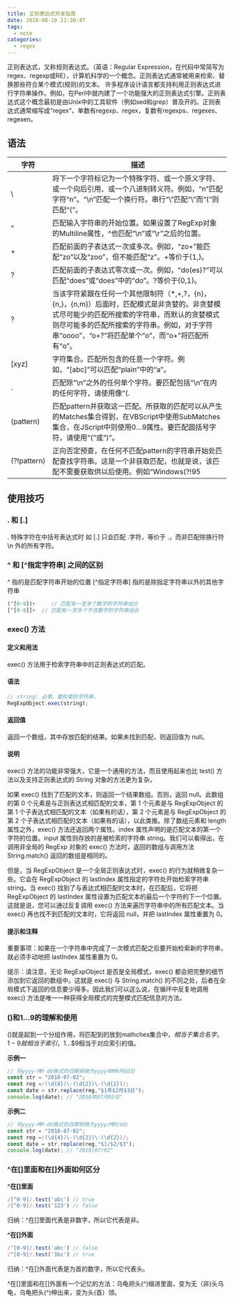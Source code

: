 ```yaml
---
title: 正则表达式开发指南
date: 2018-08-10 21:30:47
tags:
  - note
categories:
  - regex
---
```


正则表达式，又称规则表达式。（英语：Regular Expression，在代码中常简写为regex、regexp或RE），计算机科学的一个概念。正则表达式通常被用来检索、替换那些符合某个模式(规则)的文本。
许多程序设计语言都支持利用正则表达式进行字符串操作。例如，在Perl中就内建了一个功能强大的正则表达式引擎。正则表达式这个概念最初是由Unix中的工具软件（例如sed和grep）普及开的。正则表达式通常缩写成“regex”，单数有regexp、regex，复数有regexps、regexes、regexen。

## 语法

| 字符      | 描述       | 
| ------     | ------     | 
| \     | 将下一个字符标记为一个特殊字符、或一个原义字符、或一个向后引用、或一个八进制转义符。例如，“n”匹配字符“n”。“\n”匹配一个换行符。串行“\\”匹配“\”而“\(”则匹配“(”。 |
| ^     | 匹配输入字符串的开始位置。如果设置了RegExp对象的Multiline属性，^也匹配“\n”或“\r”之后的位置。 |
| +     | 匹配前面的子表达式一次或多次。例如，“zo+”能匹配“zo”以及“zoo”，但不能匹配“z”。+等价于{1,}。 |
| ?     | 匹配前面的子表达式零次或一次。例如，“do(es)?”可以匹配“does”或“does”中的“do”。?等价于{0,1}。 |
| ?     | 当该字符紧跟在任何一个其他限制符（*,+,?，{n}，{n,}，{n,m}）后面时，匹配模式是非贪婪的。非贪婪模式尽可能少的匹配所搜索的字符串，而默认的贪婪模式则尽可能多的匹配所搜索的字符串。例如，对于字符串“oooo”，“o+?”将匹配单个“o”，而“o+”将匹配所有“o”。 |
| [xyz]     | 字符集合。匹配所包含的任意一个字符。例如，“[abc]”可以匹配“plain”中的“a”。 |
| .     | 匹配除“\n”之外的任何单个字符。要匹配包括“\n”在内的任何字符，请使用像“(.|\n)”的模式。 |
| (pattern)   | 匹配pattern并获取这一匹配。所获取的匹配可以从产生的Matches集合得到，在VBScript中使用SubMatches集合，在JScript中则使用$0…$9属性。要匹配圆括号字符，请使用“\(”或“\)”。 |
| (?!pattern)   | 正向否定预查，在任何不匹配pattern的字符串开始处匹配查找字符串。这是一个非获取匹配，也就是说，该匹配不需要获取供以后使用。例如“Windows(?!95|98|NT|2000)”能匹配“Windows3.1”中的“Windows”，但不能匹配“Windows2000”中的“Windows”。预查不消耗字符，也就是说，在一个匹配发生后，在最后一次匹配之后立即开始下一次匹配的搜索，而不是从包含预查的字符之后开始 |


## 使用技巧

### . 和 [.]

. 特殊字符在中括号表达式时 如 [.] 只会匹配 .字符，等价于 \.，而非匹配除换行符 \n 外的所有字符。

### ^ 和 [^指定字符串] 之间的区别
^ 指的是匹配字符串开始的位置
[^指定字符串] 指的是除指定字符串以外的其他字符串
``` js
(^[0-9])+     // 匹配有一至多个数字的字符串组合
[^[0-9]]+  // 匹配有一至多个不含数字的字符串组合
```

### exec() 方法

#### 定义和用法

exec() 方法用于检索字符串中的正则表达式的匹配。

#### 语法

``` js
// string: 必需。要检索的字符串。
RegExpObject.exec(string);
```

#### 返回值

返回一个数组，其中存放匹配的结果。如果未找到匹配，则返回值为 null。

#### 说明

exec() 方法的功能非常强大，它是一个通用的方法，而且使用起来也比 test() 方法以及支持正则表达式的 String 对象的方法更为复杂。

如果 exec() 找到了匹配的文本，则返回一个结果数组。否则，返回 null。此数组的第 0 个元素是与正则表达式相匹配的文本，第 1 个元素是与 RegExpObject 的第 1 个子表达式相匹配的文本（如果有的话），第 2 个元素是与 RegExpObject 的第 2 个子表达式相匹配的文本（如果有的话），以此类推。除了数组元素和 length 属性之外，exec() 方法还返回两个属性。index 属性声明的是匹配文本的第一个字符的位置。input 属性则存放的是被检索的字符串 string。我们可以看得出，在调用非全局的 RegExp 对象的 exec() 方法时，返回的数组与调用方法 String.match() 返回的数组是相同的。

但是，当 RegExpObject 是一个全局正则表达式时，exec() 的行为就稍微复杂一些。它会在 RegExpObject 的 lastIndex 属性指定的字符处开始检索字符串 string。当 exec() 找到了与表达式相匹配的文本时，在匹配后，它将把 RegExpObject 的 lastIndex 属性设置为匹配文本的最后一个字符的下一个位置。这就是说，您可以通过反复调用 exec() 方法来遍历字符串中的所有匹配文本。当 exec() 再也找不到匹配的文本时，它将返回 null，并把 lastIndex 属性重置为 0。

#### 提示和注释

重要事项：如果在一个字符串中完成了一次模式匹配之后要开始检索新的字符串，就必须手动地把 lastIndex 属性重置为 0。

提示：请注意，无论 RegExpObject 是否是全局模式，exec() 都会把完整的细节添加到它返回的数组中。这就是 exec() 与 String.match() 的不同之处，后者在全局模式下返回的信息要少得多。因此我们可以这么说，在循环中反复地调用 exec() 方法是唯一一种获得全局模式的完整模式匹配信息的方法。

### ()和$1...$9的理解和使用

()就是起到一个分组作用，将匹配到的放到mathches集合中，$相当于集合名字，1-9就相当于索引，$1...$9相当于对应索引的值。

**示例一**
```js
// 将yyyy-MM-dd格式的日期转换为yyyy年MM月dd日
const str = "2018-07-02";
const reg =/(\d{4})\-(\d{2})\-(\d{2})/;
const date = str.replace(reg,"$1年$2月$3日");
console.log(date); // "2018年07月02日"
```

**示例二**
```js
// 将yyyy-MM-dd格式的日期转换为yyyy/MM/dd/
const str = "2018-07-02";
const reg =/(\d{4})\-(\d{2})\-(\d{2})/;
const date = str.replace(reg,"$1/$2/$3");
console.log(date); // "2018/07/02"
```

### ^在[]里面和在[]外面如何区分

**^在[]里面**
``` js
/[^0-9]/.test('abc') // true
/[^0-9]/.test('123') // false
``` 
归纳：^在[]里面代表是非数字，所以它代表是非。

**^在[]外面**
``` js
/^[0-9]/.test('abc') // false
/^[0-9]/.test('1bc') // true
```
归纳：^在[]外面代表是为首的数字，所以它代表头。

^在[]里面和在[]外面有一个记忆的方法：乌龟把头(^)缩进里面，变为无（非)头乌龟，乌龟把头(^)伸出来，变为头(首）领。



